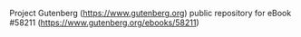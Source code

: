 Project Gutenberg (https://www.gutenberg.org) public repository for
eBook #58211 (https://www.gutenberg.org/ebooks/58211)

